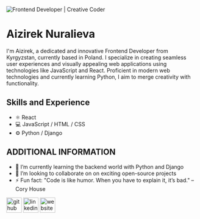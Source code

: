![ Frontend Developer | Creative Coder ](https://github.com/user-attachments/assets/8d0ec53e-19d7-48cf-a067-dfd17b45702c)

# Aizirek Nuralieva
I'm Aizirek, a dedicated and innovative Frontend Developer from Kyrgyzstan, currently based in Poland. I specialize in creating seamless user experiences and visually appealing web applications using technologies like JavaScript and React. Proficient in modern web technologies and currently learning Python, I aim to merge creativity with functionality.

## Skills and Experience
- ⚛️ React
- 💻 JavaScript / HTML / CSS
- ⚙️ Python / Django

## ADDITIONAL INFORMATION
- 🌱 I’m currently learning the backend world with Python and Django 
- 👯 I’m looking to collaborate on on exciting open-source projects 
- ⚡ Fun fact: "Code is like humor. When you have to explain it, it’s bad." – Cory House 

[<img src='https://cdn.jsdelivr.net/npm/simple-icons@3.0.1/icons/github.svg' alt='github' height='40'>](https://github.com/https://github.com/AiziNu)  [<img src='https://cdn.jsdelivr.net/npm/simple-icons@3.0.1/icons/linkedin.svg' alt='linkedin' height='40'>](https://www.linkedin.com/in/https://www.linkedin.com/in/aizireknuralieva/)  [<img src='https://cdn.jsdelivr.net/npm/simple-icons@3.0.1/icons/icloud.svg' alt='website' height='40'>](https://portfolio-aizi-nuralieva.vercel.app/)  

